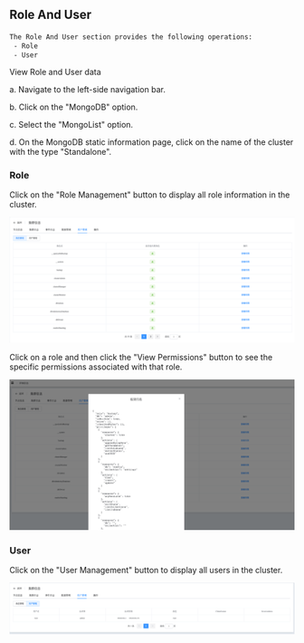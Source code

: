 ## Role And User

```
The Role And User section provides the following operations:
 - Role
 - User
```

View Role and User data

a. Navigate to the left-side navigation bar.

b. Click on the "MongoDB" option.

c. Select the "MongoList" option.

d. On the MongoDB static information page, click on the name of the cluster with the type "Standalone".

### Role

Click on the "Role Management" button to display all role information in the cluster.

![image-20220721190518281](../../../../../../images/whalealPlatformImages/MongoDB_Standalone_RoleAndUser.png)



Click on a role and then click the "View Permissions" button to see the specific permissions associated with that role.

![image-20220721190737481](../../../../../../images/whalealPlatformImages/MongoDB_Standalone_RoleAndUser2.png)



### User

Click on the "User Management" button to display all users in the cluster.

![image-20220721191053389](../../../../../../images/whalealPlatformImages/MongoDB_Standalone_RoleAndUser3.png)